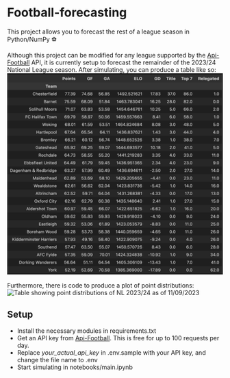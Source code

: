 # Football-forecasting
This project allows you to forecast the rest of a league season in Python/NumPy ⚽️

Although this project can be modified for any league supported by the [Api-Football](https://www.api-football.com) API, it is currently setup to forecast the remainder of the 2023/24 National League season. After simulating, you can produce a table like so:
![Table showing NL 2023/24 forecasts as of 11/09/2023](/images/national_league_table.jpg "Table showing NL 2023/24 forecasts as of 11/09/2023")

Furthermore, there is code to produce a plot of point distributions:
![Table showing point distributions of NL 2023/24 as of 11/09/2023](/images/national_league.jpg "Table showing point distributions of NL 2023/24 as of 11/09/2023")

## Setup
* Install the necessary modules in requirements.txt
* Get an API key from [Api-Football](https://www.api-football.com). This is free for up to 100 requests per day.
* Replace _your_actual_api_key_ in .env.sample with your API key, and change the file name to .env
* Start simulating in notebooks/main.ipynb